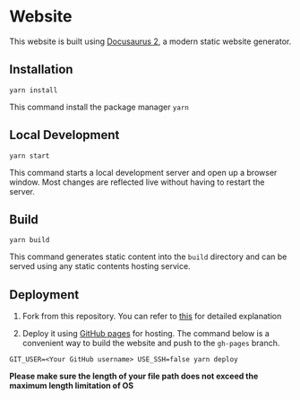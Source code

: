 # Website

This website is built using [Docusaurus 2](https://v2.docusaurus.io/), a modern static website generator.

## Installation

```console
yarn install
```

This command install the package manager `yarn`

## Local Development

```console
yarn start
```

This command starts a local development server and open up a browser window. Most changes are reflected live without having to restart the server.

## Build

```console
yarn build
```

This command generates static content into the `build` directory and can be served using any static contents hosting service.

## Deployment
1. Fork from this repository. You can refer to [this](https://docs.github.com/en/free-pro-team@latest/github/getting-started-with-github/fork-a-repo) for detailed explanation 

2. Deploy it using [GitHub pages](https://pages.github.com/) for hosting. The command below is a convenient way to build the website and push to the `gh-pages` branch.  
```console
GIT_USER=<Your GitHub username> USE_SSH=false yarn deploy
```
**Please make sure the length of your file path does not exceed the maximum length limitation of OS**
